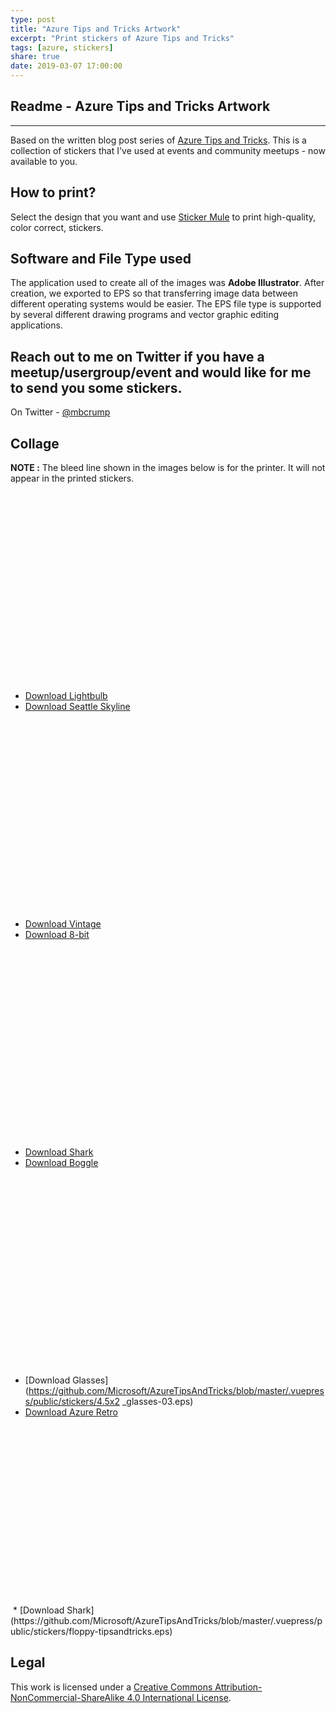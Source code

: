 ```yaml
---
type: post
title: "Azure Tips and Tricks Artwork"
excerpt: "Print stickers of Azure Tips and Tricks"
tags: [azure, stickers]
share: true
date: 2019-03-07 17:00:00
---
```


## Readme - Azure Tips and Tricks Artwork
----------------------
 
Based on the written blog post series of [Azure Tips and Tricks](http://azuredev.tips/). This is a collection of stickers that I've used at events and community meetups - now available to you. 

## How to print?

Select the design that you want and use [Sticker Mule](https://www.stickermule.com/) to print high-quality, color correct, stickers. 

## Software and File Type used

The application used to create all of the images was **Adobe Illustrator**. After creation, we exported to EPS so that transferring image data between different operating systems would be easier. The EPS file type is supported by several different drawing programs and vector graphic editing applications. 

## Reach out to me on Twitter if you have a meetup/usergroup/event and would like for me to send you some stickers.

On Twitter - [@mbcrump](https://twitter.com/mbcrump)

## Collage

**NOTE :** The bleed line shown in the images below is for the printer. It will not appear in the printed stickers. 

<img :src="$withBase('/files/lightbulb.png')" height="300" />&nbsp;&nbsp;&nbsp;&nbsp;<img :src="$withBase('/files/seattle.png')" height="300"/>

* [Download Lightbulb](https://github.com/Microsoft/AzureTipsAndTricks/blob/master/.vuepress/public/stickers/2x2-circle-lightbulb.eps)
* [Download Seattle Skyline](https://github.com/Microsoft/AzureTipsAndTricks/blob/master/.vuepress/public/stickers/2x2-circle-seattle.eps)

<img :src="$withBase('/files/vintage.png')" height="300" />&nbsp;&nbsp;&nbsp;&nbsp;&nbsp;<img :src="$withBase('/files/8bit.png')" height="300"/>

* [Download Vintage](https://github.com/Microsoft/AzureTipsAndTricks/blob/master/.vuepress/public/stickers/2x2-circle-vintage.eps)
* [Download 8-bit](https://github.com/Microsoft/AzureTipsAndTricks/blob/master/.vuepress/public/stickers/2x2-rounded-square-8-bit.eps)

<img :src="$withBase('/files/shark.png')" width="300" /> &nbsp;&nbsp;&nbsp;&nbsp;&nbsp;<img :src="$withBase('/files/boggle.png')" height="300"/>

* [Download Shark](https://github.com/Microsoft/AzureTipsAndTricks/blob/master/.vuepress/public/stickers/2x2-rounded-shark-laser-eyes.eps)
* [Download Boggle](https://github.com/Microsoft/AzureTipsAndTricks/blob/master/.vuepress/public/stickers/2x2-rounded-boggle.eps)

<img :src="$withBase('/files/4.5x2 _glasses-03.png')" height="300" />&nbsp;&nbsp;&nbsp;&nbsp;
<img :src="$withBase('/files/azure-retro.png')" height="300"/>

* [Download Glasses](https://github.com/Microsoft/AzureTipsAndTricks/blob/master/.vuepress/public/stickers/4.5x2 _glasses-03.eps)
* [Download Azure Retro](https://github.com/Microsoft/AzureTipsAndTricks/blob/master/.vuepress/public/stickers/Azure-Retro-01.eps)

<img :src="$withBase('/files/floppy-tipsandtricks.png')" height="300"/>
* [Download Shark](https://github.com/Microsoft/AzureTipsAndTricks/blob/master/.vuepress/public/stickers/floppy-tipsandtricks.eps)


## Legal

This work is licensed under a [Creative Commons Attribution-NonCommercial-ShareAlike 4.0 International License](http://creativecommons.org/licenses/by-nc-sa/4.0/).
